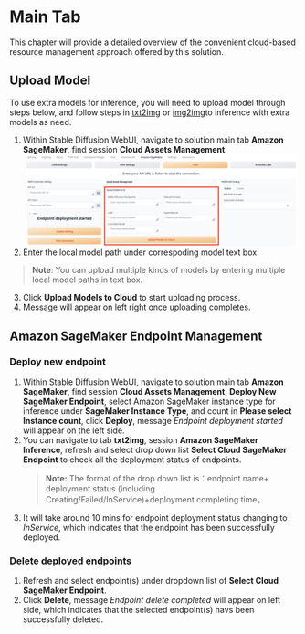 # Main Tab
This chapter will provide a detailed overview of the convenient cloud-based resource management approach offered by this solution.

## Upload Model
To use extra models for inference, you will need to upload model through steps below, and follow steps in [txt2img](txt2img-guide.md) or [img2img](img2img-guide.md)to inference with extra models as need.

1. Within Stable Diffusion WebUI, navigate to solution main tab **Amazon SageMaker**, find session **Cloud Assets Management**.
![Upload Models to S3](../images/Upload-models.png)
2. Enter the local model path under correspoding model text box. 
> **Note**: You can upload multiple kinds of models by entering multiple local model paths in text box.

3. Click **Upload Models to Cloud** to start uploading process.
4. Message will appear on left right once uploading completes.



## Amazon SageMaker Endpoint Management
### Deploy new endpoint
1. Within Stable Diffusion WebUI, navigate to solution main tab **Amazon SageMaker**, find session **Cloud Assets Management**, **Deploy New SageMaker Endpoint**, select Amazon SageMaker instance type for inference under **SageMaker Instance Type**, and count in **Please select Instance count**, click **Deploy**, message *Endpoint deployment started* will appear on the left side.
2. You can navigate to tab **txt2img**, session **Amazon SageMaker Inference**, refresh and select drop down list **Select Cloud SageMaker Endpoint** to check all the deployment status of endpoints.
    > **Note:** The format of the drop down list is：endpoint name+ deployment status (including Creating/Failed/InService)+deployment completing time。
3. It will take around 10 mins for endpoint deployment status changing to *InService*, which indicates that the endpoint has been successfully deployed.


### Delete deployed endpoints
1. Refresh and select endpoint(s) under dropdown list of **Select Cloud SageMaker Endpoint**.
2. Click **Delete**, message *Endpoint delete completed* will appear on left side, which indicates that the selected endpoint(s) havs been successfully deleted.



